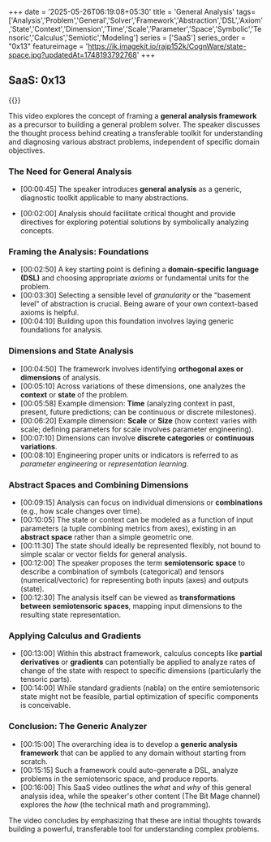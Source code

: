 +++
date = '2025-05-26T06:19:08+05:30'
title = 'General Analysis'
tags= ['Analysis','Problem','General','Solver','Framework','Abstraction','DSL','Axiom','State','Context','Dimension','Time','Scale','Parameter','Space','Symbolic','Tensoric','Calculus','Semiotic','Modeling']
series = ['SaaS']
series_order = "0x13"
featureimage = 'https://ik.imagekit.io/rajp152k/CognWare/state-space.jpg?updatedAt=1748193792768'
+++

## SaaS: 0x13

{{<youtube Ah8odxMjZLg >}}

This video explores the concept of framing a **general analysis framework** as a precursor to building a general problem solver. The speaker discusses the thought process behind creating a transferable toolkit for understanding and diagnosing various abstract problems, independent of specific domain objectives.

### The Need for General Analysis

 - [00:00:45] The speaker introduces **general analysis** as a generic, diagnostic toolkit applicable to many abstractions.

 - [00:02:00] Analysis should facilitate critical thought and provide directives for exploring potential solutions by symbolically analyzing concepts.

### Framing the Analysis: Foundations

 - [00:02:50] A key starting point is defining a **domain-specific language (DSL)** and choosing appropriate *axioms* or fundamental units for the problem.
 - [00:03:30] Selecting a sensible level of *granularity* or the "basement level" of abstraction is crucial. Being aware of your own context-based axioms is helpful.
 - [00:04:10] Building upon this foundation involves laying generic foundations for analysis.

### Dimensions and State Analysis

 - [00:04:50] The framework involves identifying **orthogonal axes or dimensions** of analysis.
 - [00:05:10] Across variations of these dimensions, one analyzes the **context** or **state** of the problem.
 - [00:05:58] Example dimension: **Time** (analyzing context in past, present, future predictions; can be continuous or discrete milestones).
 - [00:06:20] Example dimension: **Scale** or **Size** (how context varies with scale; defining parameters for scale involves parameter engineering).
 - [00:07:10] Dimensions can involve **discrete categories** or **continuous variations**.
 - [00:08:10] Engineering proper units or indicators is referred to as *parameter engineering* or *representation learning*.

### Abstract Spaces and Combining Dimensions

 - [00:09:15] Analysis can focus on individual dimensions or **combinations** (e.g., how scale changes over time).
 - [00:10:05] The state or context can be modeled as a function of input parameters (a tuple combining metrics from axes), existing in an **abstract space** rather than a simple geometric one.
 - [00:11:30] The state should ideally be represented flexibly, not bound to simple scalar or vector fields for general analysis.
 - [00:12:00] The speaker proposes the term **semiotensoric space** to describe a combination of symbols (categorical) and tensors (numerical/vectoric) for representing both inputs (axes) and outputs (state).
 - [00:12:30] The analysis itself can be viewed as **transformations between semiotensoric spaces**, mapping input dimensions to the resulting state representation.

### Applying Calculus and Gradients

 - [00:13:00] Within this abstract framework, calculus concepts like **partial derivatives** or **gradients** can potentially be applied to analyze rates of change of the state with respect to specific dimensions (particularly the tensoric parts).
 - [00:14:00] While standard gradients (nabla) on the entire semiotensoric state might not be feasible, partial optimization of specific components is conceivable.

### Conclusion: The Generic Analyzer

 - [00:15:00] The overarching idea is to develop a **generic analysis framework** that can be applied to any domain without starting from scratch.
 - [00:15:15] Such a framework could auto-generate a DSL, analyze problems in the semiotensoric space, and produce reports.
 - [00:16:00] This SaaS video outlines the *what* and *why* of this general analysis idea, while the speaker's other content (The Bit Mage channel) explores the *how* (the technical math and programming).

The video concludes by emphasizing that these are initial thoughts towards building a powerful, transferable tool for understanding complex problems.
